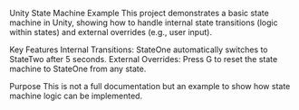 Unity State Machine Example
This project demonstrates a basic state machine in Unity, showing how to handle internal state transitions (logic within states) and external overrides (e.g., user input).

Key Features
	Internal Transitions: StateOne automatically switches to StateTwo after 5 seconds.
	External Overrides: Press G to reset the state machine to StateOne from any state.

Purpose
This is not a full documentation but an example to show how state machine logic can be implemented.
